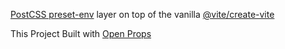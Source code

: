 [PostCSS preset-env](https://preset-env.netlify.app/) layer on top of the vanilla [@vite/create-vite](https://github.com/vitejs/vite/tree/main/packages/create-vite)

This Project Built with [Open Props](https://open-props.style/)
